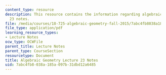 ```yaml
---
content_type: resource
description: This resource contains the information regarding algebraic geometry lecture
  23 notes.
file: /media/courses/18-725-algebraic-geometry-fall-2015/7abc4fb8038a185a097b31dbd12a6485_MIT18_725F15_lec23.pdf
file_type: application/pdf
learning_resource_types:
- Lecture Notes
ocw_type: OCWFile
parent_title: Lecture Notes
parent_type: CourseSection
resourcetype: Document
title: Algebraic Geometry Lecture 23 Notes
uid: 7abc4fb8-038a-185a-097b-31dbd12a6485
---
```

